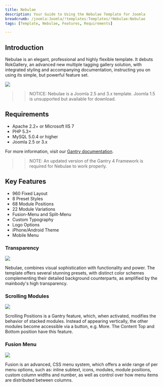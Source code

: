```yaml
---
title: Nebulae
description: Your Guide to Using the Nebulae Template for Joomla
breadcrumb: /joomla:Joomla/!templates:Templates/!Nebulae:Nebulae
tags: [Template, Nebulae, Features, Requirements]

---
```


Introduction
-----

Nebulae is an elegant, professional and highly flexible template. It debuts RokGallery, an advanced new multiple tagging gallery solution, with integrated styling and accompanying documentation, instructing you on using its simple, but powerful feature set.

![][theme]

>> NOTICE: Nebulae is a Joomla 2.5 and 3.x template. Joomla 1.5 is unsupported but available for download.

Requirements
-----

* Apache 2.2+ or Microsoft IIS 7
* PHP 5.3+
* MySQL 5.0.4 or higher
* Joomla 2.5 or 3.x

For more information, visit our [Gantry documentation][gantry].

>> NOTE: An updated version of the Gantry 4 Framework is required for Nebulae to work properly.

Key Features
-----

* 960 Fixed Layout  
* 8 Preset Styles  
* 68 Module Positions  
* 22 Module Variations  
* Fusion-Menu and Split-Menu  
* Custom Typography  
* Logo Options  
* iPhone/Android Theme  
* Mobile Menu

### Transparency

![][transparency]

Nebulae, combines visual sophistication with functionality and power. The template offers several stunning presets, with distinct color schemes complementing their detailed background counterparts, as amplified by the mainbody's high transparency.

### Scrolling Modules

![][scrolling]

Scrolling Positions is a Gantry feature, which, when activated, modifies the behavior of stacked modules. Instead of appearing vertically, the other modules become accessible via a button, e.g. More. The Content Top and Bottom position have this feature.

### Fusion Menu

![][fusion]

Fusion is an advanced, CSS menu system, which offers a wide range of per menu options, such as: inline subtext, icons, modules, module positions, custom column widths and number, as well as control over how menu items are distributed between columns.

[gantry]: http://www.gantry-framework.org/
[theme]: assets/nebulae.jpeg
[transparency]: assets/transparency.jpg
[scrolling]: assets/scrolling.jpg
[fusion]: assets/fusion.jpg
